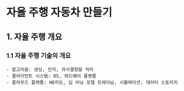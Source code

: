 # 자율 주행 자동차 만들기

## 1. 자율 주행 개요

### 1.1 자율 주행 기술의 개요

    - 알고리즘: 센싱, 인지, 의사결정을 처리
    - 클라이언트 시스템: OS, 하드웨어 플랫폼
    - 클라우드 플랫폼: HD지도, 딥 러닝 모델 트레이님, 시뮬레이션, 데이터 스토리지
    
